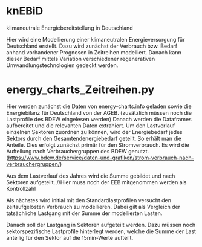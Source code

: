 # knEBiD
klimaneutrale Energiebereitstellung in Deutschland


Hier wird eine Modellierung einer klimaneutralen Energieversorgung für Deutschland erstellt.
Dazu wird zunächst der Verbrauch bzw. Bedarf anhand vorhandener Prognosen in Zeitreihen modelliert.
Danach kann dieser Bedarf mittels Variation verschiedener regenerativen Umwandlungstechnologien gedeckt werden.


# energy_charts_Zeitreihen.py

Hier werden zunächst die Daten von energy-charts.info geladen sowie die Energiebilanz für Deutschland von der AGEB. (zusätzlich müssen noch die Lastprofile des BDEW eingelesen werden)
Danach werden die Dataframes aufbereitet und die relevanten Daten extrahiert.
Um den Lastverlauf einzelnen Sektoren zuordnen zu können, wird der Energiebedarf jedes Sektors durch den Gesamtendenergiebedarf geteilt. So erhält man die Anteile.
Dies erfolgt zunächst primär für den Stromverbrauch.
Es wird die Aufteilung nach Verbrauchergruppen des BDEW genutzt.
(https://www.bdew.de/service/daten-und-grafiken/strom-verbrauch-nach-verbrauchergruppen/)

Aus dem Lastverlauf des Jahres wird die Summe gebildet und nach Sektoren aufgeteilt.
//Hier muss noch der EEB mitgenommen werden als Kontrollzahl

Als nächstes wird initial mit den Standardlastprofilen versucht den zeitaufgelösten Verbrauch zu modellieren.
Dabei gilt als Vergleich der tatsächliche Lastgang mit der Summe der modellierten Lasten.



Danach soll der Lastgang in Sektoren aufgeteilt werden. Dazu müssen noch sektorspezifische Lastprofile hinterlegt werden, welche die Summe der Last anteilig für den Sektor auf die 15min-Werte aufteilt.
